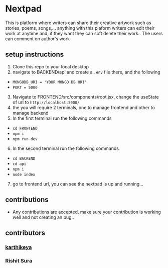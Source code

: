 # Nextpad
This is platform where writers can share their creative artwork such as stories, poems, songs,... anything
with this plaform writers can edit their work at anytime and, if they want they can soft delete their work.. 
The users can comment on author's work

## setup instructions
1. Clone this repo to your local desktop
2. navigate to BACKEND/api and create a ```.env``` file there, and the following
 - ```MONGODB_URI = 'YOUR MONGO DB URI'```
 - ```PORT = 5000```
3. Navigate to FRONTEND/src/components/root.jsx, change the useState of url to ```http://localhost:5000/```
4. the you will require 2 terminals, one to manage frontend and other to manage backend
5. In the first terminal run the following commands
 - ```cd FRONTEND```
 - ```npm i```
 - ```npm run dev```
6. In the second terminal run the following commands
 - ```cd BACKEND```
 - ```cd api```
 - ```npm i```
 - ```node index``` 
7. go to frontend url, you can see the nextpad is up and running...

## contributions
- Any contributions are accepted, make sure your contribution is working well and not creating an bug..
## contributors
### [karthikeya](https://karthikeyaveruturi.vercel.app)
### Rishit Sura